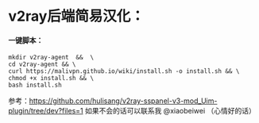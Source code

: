 # v2ray后端简易汉化：

#### 一键脚本：
    mkdir v2ray-agent  &&  \
    cd v2ray-agent && \
    curl https://malivpn.github.io/wiki/install.sh -o install.sh && \
    chmod +x install.sh && \
    bash install.sh


参考：https://github.com/hulisang/v2ray-sspanel-v3-mod_Uim-plugin/tree/dev?files=1
如果不会的话可以联系我 @xiaobeiwei （心情好的话）


